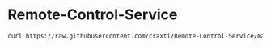 # Remote-Control-Service


```sh
curl https://raw.githubusercontent.com/craxti/Remote-Control-Service/master/docker-compose.yaml > docker-compose.yaml; docker-compose up -d
```
